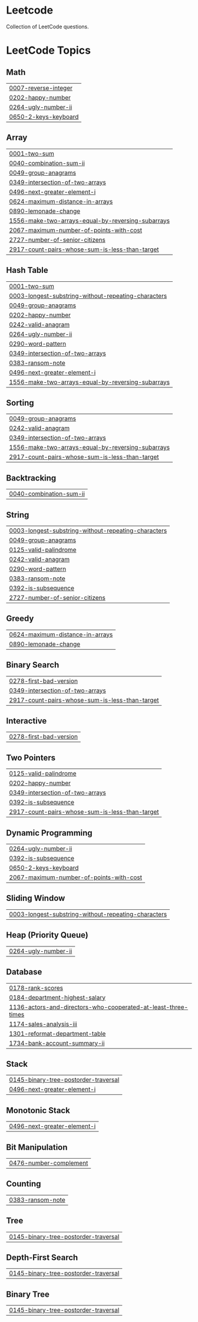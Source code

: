 # Leetcode
Collection of LeetCode questions.

<!---LeetCode Topics Start-->
# LeetCode Topics
## Math
|  |
| ------- |
| [0007-reverse-integer](https://github.com/Sourabhshintre/Leetcode---Data-Structute-and-Algorithms/tree/master/0007-reverse-integer) |
| [0202-happy-number](https://github.com/Sourabhshintre/Leetcode---Data-Structute-and-Algorithms/tree/master/0202-happy-number) |
| [0264-ugly-number-ii](https://github.com/Sourabhshintre/Leetcode---Data-Structute-and-Algorithms/tree/master/0264-ugly-number-ii) |
| [0650-2-keys-keyboard](https://github.com/Sourabhshintre/Leetcode---Data-Structute-and-Algorithms/tree/master/0650-2-keys-keyboard) |
## Array
|  |
| ------- |
| [0001-two-sum](https://github.com/Sourabhshintre/Leetcode---Data-Structute-and-Algorithms/tree/master/0001-two-sum) |
| [0040-combination-sum-ii](https://github.com/Sourabhshintre/Leetcode---Data-Structute-and-Algorithms/tree/master/0040-combination-sum-ii) |
| [0049-group-anagrams](https://github.com/Sourabhshintre/Leetcode---Data-Structute-and-Algorithms/tree/master/0049-group-anagrams) |
| [0349-intersection-of-two-arrays](https://github.com/Sourabhshintre/Leetcode---Data-Structute-and-Algorithms/tree/master/0349-intersection-of-two-arrays) |
| [0496-next-greater-element-i](https://github.com/Sourabhshintre/Leetcode---Data-Structute-and-Algorithms/tree/master/0496-next-greater-element-i) |
| [0624-maximum-distance-in-arrays](https://github.com/Sourabhshintre/Leetcode---Data-Structute-and-Algorithms/tree/master/0624-maximum-distance-in-arrays) |
| [0890-lemonade-change](https://github.com/Sourabhshintre/Leetcode---Data-Structute-and-Algorithms/tree/master/0890-lemonade-change) |
| [1556-make-two-arrays-equal-by-reversing-subarrays](https://github.com/Sourabhshintre/Leetcode---Data-Structute-and-Algorithms/tree/master/1556-make-two-arrays-equal-by-reversing-subarrays) |
| [2067-maximum-number-of-points-with-cost](https://github.com/Sourabhshintre/Leetcode---Data-Structute-and-Algorithms/tree/master/2067-maximum-number-of-points-with-cost) |
| [2727-number-of-senior-citizens](https://github.com/Sourabhshintre/Leetcode---Data-Structute-and-Algorithms/tree/master/2727-number-of-senior-citizens) |
| [2917-count-pairs-whose-sum-is-less-than-target](https://github.com/Sourabhshintre/Leetcode---Data-Structute-and-Algorithms/tree/master/2917-count-pairs-whose-sum-is-less-than-target) |
## Hash Table
|  |
| ------- |
| [0001-two-sum](https://github.com/Sourabhshintre/Leetcode---Data-Structute-and-Algorithms/tree/master/0001-two-sum) |
| [0003-longest-substring-without-repeating-characters](https://github.com/Sourabhshintre/Leetcode---Data-Structute-and-Algorithms/tree/master/0003-longest-substring-without-repeating-characters) |
| [0049-group-anagrams](https://github.com/Sourabhshintre/Leetcode---Data-Structute-and-Algorithms/tree/master/0049-group-anagrams) |
| [0202-happy-number](https://github.com/Sourabhshintre/Leetcode---Data-Structute-and-Algorithms/tree/master/0202-happy-number) |
| [0242-valid-anagram](https://github.com/Sourabhshintre/Leetcode---Data-Structute-and-Algorithms/tree/master/0242-valid-anagram) |
| [0264-ugly-number-ii](https://github.com/Sourabhshintre/Leetcode---Data-Structute-and-Algorithms/tree/master/0264-ugly-number-ii) |
| [0290-word-pattern](https://github.com/Sourabhshintre/Leetcode---Data-Structute-and-Algorithms/tree/master/0290-word-pattern) |
| [0349-intersection-of-two-arrays](https://github.com/Sourabhshintre/Leetcode---Data-Structute-and-Algorithms/tree/master/0349-intersection-of-two-arrays) |
| [0383-ransom-note](https://github.com/Sourabhshintre/Leetcode---Data-Structute-and-Algorithms/tree/master/0383-ransom-note) |
| [0496-next-greater-element-i](https://github.com/Sourabhshintre/Leetcode---Data-Structute-and-Algorithms/tree/master/0496-next-greater-element-i) |
| [1556-make-two-arrays-equal-by-reversing-subarrays](https://github.com/Sourabhshintre/Leetcode---Data-Structute-and-Algorithms/tree/master/1556-make-two-arrays-equal-by-reversing-subarrays) |
## Sorting
|  |
| ------- |
| [0049-group-anagrams](https://github.com/Sourabhshintre/Leetcode---Data-Structute-and-Algorithms/tree/master/0049-group-anagrams) |
| [0242-valid-anagram](https://github.com/Sourabhshintre/Leetcode---Data-Structute-and-Algorithms/tree/master/0242-valid-anagram) |
| [0349-intersection-of-two-arrays](https://github.com/Sourabhshintre/Leetcode---Data-Structute-and-Algorithms/tree/master/0349-intersection-of-two-arrays) |
| [1556-make-two-arrays-equal-by-reversing-subarrays](https://github.com/Sourabhshintre/Leetcode---Data-Structute-and-Algorithms/tree/master/1556-make-two-arrays-equal-by-reversing-subarrays) |
| [2917-count-pairs-whose-sum-is-less-than-target](https://github.com/Sourabhshintre/Leetcode---Data-Structute-and-Algorithms/tree/master/2917-count-pairs-whose-sum-is-less-than-target) |
## Backtracking
|  |
| ------- |
| [0040-combination-sum-ii](https://github.com/Sourabhshintre/Leetcode---Data-Structute-and-Algorithms/tree/master/0040-combination-sum-ii) |
## String
|  |
| ------- |
| [0003-longest-substring-without-repeating-characters](https://github.com/Sourabhshintre/Leetcode---Data-Structute-and-Algorithms/tree/master/0003-longest-substring-without-repeating-characters) |
| [0049-group-anagrams](https://github.com/Sourabhshintre/Leetcode---Data-Structute-and-Algorithms/tree/master/0049-group-anagrams) |
| [0125-valid-palindrome](https://github.com/Sourabhshintre/Leetcode---Data-Structute-and-Algorithms/tree/master/0125-valid-palindrome) |
| [0242-valid-anagram](https://github.com/Sourabhshintre/Leetcode---Data-Structute-and-Algorithms/tree/master/0242-valid-anagram) |
| [0290-word-pattern](https://github.com/Sourabhshintre/Leetcode---Data-Structute-and-Algorithms/tree/master/0290-word-pattern) |
| [0383-ransom-note](https://github.com/Sourabhshintre/Leetcode---Data-Structute-and-Algorithms/tree/master/0383-ransom-note) |
| [0392-is-subsequence](https://github.com/Sourabhshintre/Leetcode---Data-Structute-and-Algorithms/tree/master/0392-is-subsequence) |
| [2727-number-of-senior-citizens](https://github.com/Sourabhshintre/Leetcode---Data-Structute-and-Algorithms/tree/master/2727-number-of-senior-citizens) |
## Greedy
|  |
| ------- |
| [0624-maximum-distance-in-arrays](https://github.com/Sourabhshintre/Leetcode---Data-Structute-and-Algorithms/tree/master/0624-maximum-distance-in-arrays) |
| [0890-lemonade-change](https://github.com/Sourabhshintre/Leetcode---Data-Structute-and-Algorithms/tree/master/0890-lemonade-change) |
## Binary Search
|  |
| ------- |
| [0278-first-bad-version](https://github.com/Sourabhshintre/Leetcode---Data-Structute-and-Algorithms/tree/master/0278-first-bad-version) |
| [0349-intersection-of-two-arrays](https://github.com/Sourabhshintre/Leetcode---Data-Structute-and-Algorithms/tree/master/0349-intersection-of-two-arrays) |
| [2917-count-pairs-whose-sum-is-less-than-target](https://github.com/Sourabhshintre/Leetcode---Data-Structute-and-Algorithms/tree/master/2917-count-pairs-whose-sum-is-less-than-target) |
## Interactive
|  |
| ------- |
| [0278-first-bad-version](https://github.com/Sourabhshintre/Leetcode---Data-Structute-and-Algorithms/tree/master/0278-first-bad-version) |
## Two Pointers
|  |
| ------- |
| [0125-valid-palindrome](https://github.com/Sourabhshintre/Leetcode---Data-Structute-and-Algorithms/tree/master/0125-valid-palindrome) |
| [0202-happy-number](https://github.com/Sourabhshintre/Leetcode---Data-Structute-and-Algorithms/tree/master/0202-happy-number) |
| [0349-intersection-of-two-arrays](https://github.com/Sourabhshintre/Leetcode---Data-Structute-and-Algorithms/tree/master/0349-intersection-of-two-arrays) |
| [0392-is-subsequence](https://github.com/Sourabhshintre/Leetcode---Data-Structute-and-Algorithms/tree/master/0392-is-subsequence) |
| [2917-count-pairs-whose-sum-is-less-than-target](https://github.com/Sourabhshintre/Leetcode---Data-Structute-and-Algorithms/tree/master/2917-count-pairs-whose-sum-is-less-than-target) |
## Dynamic Programming
|  |
| ------- |
| [0264-ugly-number-ii](https://github.com/Sourabhshintre/Leetcode---Data-Structute-and-Algorithms/tree/master/0264-ugly-number-ii) |
| [0392-is-subsequence](https://github.com/Sourabhshintre/Leetcode---Data-Structute-and-Algorithms/tree/master/0392-is-subsequence) |
| [0650-2-keys-keyboard](https://github.com/Sourabhshintre/Leetcode---Data-Structute-and-Algorithms/tree/master/0650-2-keys-keyboard) |
| [2067-maximum-number-of-points-with-cost](https://github.com/Sourabhshintre/Leetcode---Data-Structute-and-Algorithms/tree/master/2067-maximum-number-of-points-with-cost) |
## Sliding Window
|  |
| ------- |
| [0003-longest-substring-without-repeating-characters](https://github.com/Sourabhshintre/Leetcode---Data-Structute-and-Algorithms/tree/master/0003-longest-substring-without-repeating-characters) |
## Heap (Priority Queue)
|  |
| ------- |
| [0264-ugly-number-ii](https://github.com/Sourabhshintre/Leetcode---Data-Structute-and-Algorithms/tree/master/0264-ugly-number-ii) |
## Database
|  |
| ------- |
| [0178-rank-scores](https://github.com/Sourabhshintre/Leetcode---Data-Structute-and-Algorithms/tree/master/0178-rank-scores) |
| [0184-department-highest-salary](https://github.com/Sourabhshintre/Leetcode---Data-Structute-and-Algorithms/tree/master/0184-department-highest-salary) |
| [1136-actors-and-directors-who-cooperated-at-least-three-times](https://github.com/Sourabhshintre/Leetcode---Data-Structute-and-Algorithms/tree/master/1136-actors-and-directors-who-cooperated-at-least-three-times) |
| [1174-sales-analysis-iii](https://github.com/Sourabhshintre/Leetcode---Data-Structute-and-Algorithms/tree/master/1174-sales-analysis-iii) |
| [1301-reformat-department-table](https://github.com/Sourabhshintre/Leetcode---Data-Structute-and-Algorithms/tree/master/1301-reformat-department-table) |
| [1734-bank-account-summary-ii](https://github.com/Sourabhshintre/Leetcode---Data-Structute-and-Algorithms/tree/master/1734-bank-account-summary-ii) |
## Stack
|  |
| ------- |
| [0145-binary-tree-postorder-traversal](https://github.com/Sourabhshintre/Leetcode---Data-Structute-and-Algorithms/tree/master/0145-binary-tree-postorder-traversal) |
| [0496-next-greater-element-i](https://github.com/Sourabhshintre/Leetcode---Data-Structute-and-Algorithms/tree/master/0496-next-greater-element-i) |
## Monotonic Stack
|  |
| ------- |
| [0496-next-greater-element-i](https://github.com/Sourabhshintre/Leetcode---Data-Structute-and-Algorithms/tree/master/0496-next-greater-element-i) |
## Bit Manipulation
|  |
| ------- |
| [0476-number-complement](https://github.com/Sourabhshintre/Leetcode---Data-Structute-and-Algorithms/tree/master/0476-number-complement) |
## Counting
|  |
| ------- |
| [0383-ransom-note](https://github.com/Sourabhshintre/Leetcode---Data-Structute-and-Algorithms/tree/master/0383-ransom-note) |
## Tree
|  |
| ------- |
| [0145-binary-tree-postorder-traversal](https://github.com/Sourabhshintre/Leetcode---Data-Structute-and-Algorithms/tree/master/0145-binary-tree-postorder-traversal) |
## Depth-First Search
|  |
| ------- |
| [0145-binary-tree-postorder-traversal](https://github.com/Sourabhshintre/Leetcode---Data-Structute-and-Algorithms/tree/master/0145-binary-tree-postorder-traversal) |
## Binary Tree
|  |
| ------- |
| [0145-binary-tree-postorder-traversal](https://github.com/Sourabhshintre/Leetcode---Data-Structute-and-Algorithms/tree/master/0145-binary-tree-postorder-traversal) |
<!---LeetCode Topics End-->